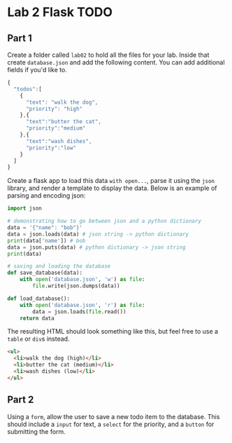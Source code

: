 

# Lab 2 Flask TODO


## Part 1

Create a folder called `lab02` to hold all the files for your lab. Inside that create `database.json` and add the following content. You can add additional fields if you'd like to.

```javascript
{
  "todos":[
    {
      "text": "walk the dog",
      "priority": "high"
    },{
      "text":"butter the cat",
      "priority":"medium"
    },{
      "text":"wash dishes",
      "priority":"low"
    }
  ]
}
```

Create a flask app to load this data `with open...`, parse it using the `json` library, and render a template to display the data. Below is an example of parsing and encoding json:

```python
import json

# demonstrating how to go between json and a python dictionary
data = '{"name": "bob"}'
data = json.loads(data) # json string -> python dictionary
print(data['name']) # bob
data = json.puts(data) # python dictionary -> json string
print(data)

# saving and loading the database
def save_database(data):
    with open('database.json', 'w') as file:
        file.write(json.dumps(data))

def load_database():
    with open('database.json', 'r') as file:
        data = json.loads(file.read())
    return data
```

The resulting HTML should look something like this, but feel free to use a `table` or `div`s instead.

```html
<ul>
  <li>walk the dog (high)</li>
  <li>butter the cat (medium)</li>
  <li>wash dishes (low)</li>
</ul>
```

## Part 2


Using a `form`, allow the user to save a new todo item to the database. This should include a `input` for text, a `select` for the priority, and a `button` for submitting the form.



